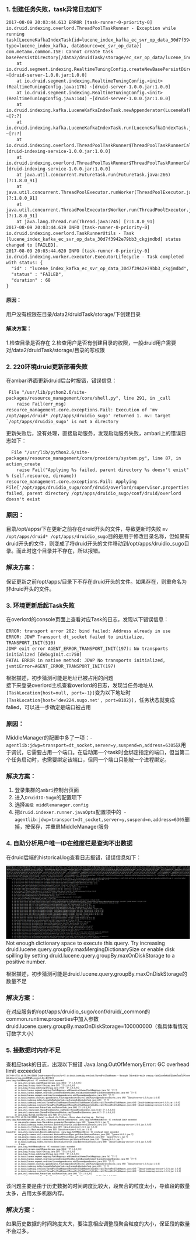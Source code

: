### 1. 创建任务失败，task异常日志如下
```
2017-08-09 20:03:44.613 ERROR [task-runner-0-priority-0] io.druid.indexing.overlord.ThreadPoolTaskRunner - Exception while running task[LuceneKafkaIndexTask{id=lucene_index_kafka_ec_svr_op_data_30d7f3942e79bb3_ckgjmdbd, type=lucene_index_kafka, dataSource=ec_svr_op_data}]
com.metamx.common.ISE: Cannot create task basePersistDirectory[/data2/druidTask/storage/ec_svr_op_data/lucene_index_kafka_ec_svr_op_data_30d7f3942e79bb3_ckgjmdbd]
	at io.druid.segment.indexing.RealtimeTuningConfig.createNewBasePersistDirectory(RealtimeTuningConfig.java:67) ~[druid-server-1.0.0.jar:1.0.0]
	at io.druid.segment.indexing.RealtimeTuningConfig.<init>(RealtimeTuningConfig.java:176) ~[druid-server-1.0.0.jar:1.0.0]
	at io.druid.segment.indexing.RealtimeTuningConfig.<init>(RealtimeTuningConfig.java:144) ~[druid-server-1.0.0.jar:1.0.0]
	at io.druid.indexing.kafka.LuceneKafkaIndexTask.newAppenderator(LuceneKafkaIndexTask.java:855) ~[?:?]
	at io.druid.indexing.kafka.LuceneKafkaIndexTask.run(LuceneKafkaIndexTask.java:281) ~[?:?]
	at io.druid.indexing.overlord.ThreadPoolTaskRunner$ThreadPoolTaskRunnerCallable.call(ThreadPoolTaskRunner.java:436) [druid-indexing-service-1.0.0.jar:1.0.0]
	at io.druid.indexing.overlord.ThreadPoolTaskRunner$ThreadPoolTaskRunnerCallable.call(ThreadPoolTaskRunner.java:408) [druid-indexing-service-1.0.0.jar:1.0.0]
	at java.util.concurrent.FutureTask.run(FutureTask.java:266) [?:1.8.0_91]
	at java.util.concurrent.ThreadPoolExecutor.runWorker(ThreadPoolExecutor.java:1142) [?:1.8.0_91]
	at java.util.concurrent.ThreadPoolExecutor$Worker.run(ThreadPoolExecutor.java:617) [?:1.8.0_91]
	at java.lang.Thread.run(Thread.java:745) [?:1.8.0_91]
2017-08-09 20:03:44.619 INFO [task-runner-0-priority-0] io.druid.indexing.overlord.TaskRunnerUtils - Task [lucene_index_kafka_ec_svr_op_data_30d7f3942e79bb3_ckgjmdbd] status changed to [FAILED].
2017-08-09 20:03:44.620 INFO [task-runner-0-priority-0] io.druid.indexing.worker.executor.ExecutorLifecycle - Task completed with status: {
  "id" : "lucene_index_kafka_ec_svr_op_data_30d7f3942e79bb3_ckgjmdbd",
  "status" : "FAILED",
  "duration" : 68
}
```

#### 原因：
用户没有权限在目录/data2/druidTask/storage/下创建目录

#### 解决方案：
1.检查目录是否存在
2.检查用户是否有创建目录的权限，一般druid用户需要对/data2/druidTask/storage/目录的写权限

### 2. 220环境druid更新部署失败
在ambari界面更新druid后台时报错，错误信息：
```
 File "/usr/lib/python2.6/site-packages/resource_management/core/shell.py", line 291, in _call
    raise Fail(err_msg)
resource_management.core.exceptions.Fail: Execution of 'mv  /opt/apps/druid* /opt/apps/druidio_sugo' returned 1. mv: target `/opt/apps/druidio_sugo' is not a directory
```
更新失败后，没有处理，直接启动服务，发现启动服务失败，ambari上的错误日志如下：
```
  File "/usr/lib/python2.6/site-packages/resource_management/core/providers/system.py", line 87, in action_create
    raise Fail("Applying %s failed, parent directory %s doesn't exist" % (self.resource, dirname))
resource_management.core.exceptions.Fail: Applying File['/opt/apps/druidio_sugo/conf/druid/overlord/supervisor.properties'] failed, parent directory /opt/apps/druidio_sugo/conf/druid/overlord doesn't exist
```
### 原因：
目录/opt/apps/下在更新之前存在druid开头的文件，导致更新时失败
`mv  /opt/apps/druid* /opt/apps/druidio_sugo`目的是用于修改目录名称，但如果有druid开头的文件，则变成了将druid开头的文件移动到/opt/apps/druidio_sugo目录。而此时这个目录并不存在，所以报错。

### 解决方案：
保证更新之前/opt/apps/目录下不存在druid开头的文件。如果存在，则重命名为非druid开头的文件。

### 3. 环境更新后起Task失败
在overlord的console页面上查看对应Task的日志，发现以下错误信息：
```
ERROR: transport error 202: bind failed: Address already in use
ERROR: JDWP Transport dt_socket failed to initialize, TRANSPORT_INIT(510)
JDWP exit error AGENT_ERROR_TRANSPORT_INIT(197): No transports initialized [debugInit.c:750]
FATAL ERROR in native method: JDWP No transports initialized, jvmtiError=AGENT_ERROR_TRANSPORT_INIT(197)
```

根据描述，初步猜测可能是地址已被占用的问题   
接下来登录overlord主机查看overlord的日志，发现当任务地址从`[TaskLocation{host=null, port=-1}]`变为以下地址时`[TaskLocation{host='dev224.sugo.net', port=8102}]`，任务状态就变成falied，可以进一步确定是端口被占用

### 原因：
MiddleManager的配置中多了一项：`-agentlib:jdwp=transport=dt_socket,server=y,suspend=n,address=6305`以用于调试，它需要占用一个端口。在启动第一个task时会绑定指定的端口，但当第二个任务启动时，也需要绑定该端口，但同一个端口只能被一个进程绑定。

### 解决方案：
1. 登录集群的`ambri`控制台页面
2. 进入`DruidIO-Sugo`的配置项下
3. 选择`高级 middlemanager.config`
4. 把`druid.indexer.runner.javaOpts`配置项中的` -agentlib:jdwp=transport=dt_socket,server=y,suspend=n,address=6305`删掉，按保存，并重启MiddleManager服务

### 4. 自助分析用户唯一ID在维度栏是查询不出数据
在druid后端的historical.log查看日志报错，错误信息如下：

![](/assets/image/druid内存不足.png)
Not enough dictionary space to execute this query. Try increasing druid.lucene.query.groupBy.maxMergingDictionarySize or enable disk spilling by setting druid.lucene.query.groupBy.maxOnDiskStorage to a positive number.

根据描述，初步猜测可能是druid.lucene.query.groupBy.maxOnDiskStorage的数量不足

### 解决方案：
在对应服务的/opt/apps/druidio_sugo/conf/druid/_common的common.runtime.properties中加入参数druid.lucene.query.groupBy.maxOnDiskStorage=100000000（看具体看情况订数字大小）

### 5. 接数据时内存不足
查相应task的日志，出现以下报错
Java.lang.OutOfMemoryError: GC overhead limit exceeded
![](/assets/image/QQ截图20170817195058.png)

该问题主要是由于历史数据的时间跨度比较大，段聚合的粒度太小，导致段的数量太多，占用太多机器内存。

### 解决方案：
如果历史数据的时间跨度太大，要注意相应调整段聚合粒度的大小，保证段的数量不会过多。